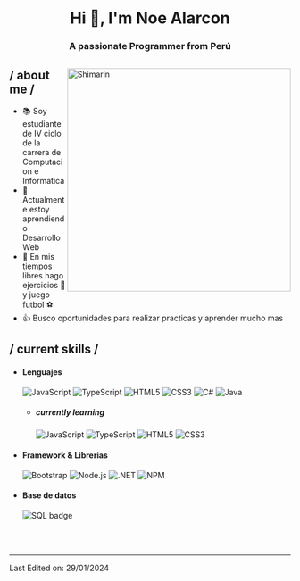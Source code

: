 
<p align = center ><h1 align="center">Hi 👋, I'm Noe Alarcon</h1> </p>
<h3 align="center">A passionate Programmer from Perú</h3>  


<div>

<img align="right" width="400" alt="Shimarin" src="https://www.repsol.com/content/dam/repsol-corporate/es/energia-e-innovacion/data-driven.jpg"/>

<h2> / about me /</h2>
  
- 📚 Soy estudiante de IV ciclo de la carrera de Computacion e Informatica 
- 🌱 Actualmente estoy aprendiendo Desarrollo Web
- 🌟 En mis tiempos libres hago ejercicios 💪 y juego futbol ⚽
- 👍 Busco oportunidades para realizar practicas y aprender mucho mas
  
<h2> / current skills / </h2>
  
- <h4> Lenguajes </h4>
  <img src="https://img.shields.io/badge/JavaScript-F7DF1E?style=for-the-badge&logo=javascript&logoColor=black" alt="JavaScript">
  <img src="https://img.shields.io/badge/TypeScript-3178C6?style=for-the-badge&logo=typescript&logoColor=white" alt="TypeScript">
  <img src="https://img.shields.io/badge/HTML5-E34F26?style=for-the-badge&logo=html5&logoColor=white" alt="HTML5">
  <img src="https://img.shields.io/badge/CSS3-1572B6?style=for-the-badge&logo=css3&logoColor=white" alt="CSS3">
  <img src="https://img.shields.io/badge/C%23-239120?style=for-the-badge&logo=csharp&logoColor=white" alt="C#">
  <img src="https://img.shields.io/badge/Java-ED8B00?style=for-the-badge&logo=java&logoColor=white" alt="Java">
  
  - <h5> currently learning </h5>
    <img src="https://img.shields.io/badge/JavaScript-F7DF1E?style=for-the-badge&logo=javascript&logoColor=black" alt="JavaScript">
    <img src="https://img.shields.io/badge/TypeScript-3178C6?style=for-the-badge&logo=typescript&logoColor=white" alt="TypeScript">
    <img src="https://img.shields.io/badge/HTML5-E34F26?style=for-the-badge&logo=html5&logoColor=white" alt="HTML5">
    <img src="https://img.shields.io/badge/CSS3-1572B6?style=for-the-badge&logo=css3&logoColor=white" alt="CSS3">
  
- <h4> Framework & Librerias </h4>
  <img src="https://img.shields.io/badge/Bootstrap-7952B3?style=for-the-badge&logo=bootstrap&logoColor=white" alt="Bootstrap">
  <img src="https://img.shields.io/badge/Node.js-339933?style=for-the-badge&logo=node.js&logoColor=white" alt="Node.js">
  <img src="https://img.shields.io/badge/.NET-512BD4?style=for-the-badge&logo=dotnet&logoColor=white" alt=".NET">
  <img src="https://img.shields.io/badge/NPM-CB3837?style=for-the-badge&logo=npm&logoColor=white" alt="NPM">
  
- <h4> Base de datos </h4>
  <img src="https://img.shields.io/badge/SQL-000000?style=for-the-badge&logo=MySQL&logoColor=white" alt="SQL badge">
  
  </br></br>
  
<div align="right">
  </div>

------

Last Edited on: 29/01/2024
